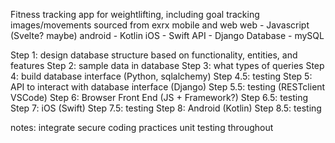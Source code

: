 Fitness tracking app for weightlifting, including goal tracking
images/movements sourced from exrx
mobile and web
web - Javascript (Svelte? maybe)
android - Kotlin
iOS - Swift
API - Django
Database - mySQL

Step 1: design database structure based on functionality, entities, and features
Step 2: sample data in database
Step 3: what types of queries
Step 4: build database interface (Python, sqlalchemy)
Step 4.5: testing
Step 5: API to interact with database interface (Django)
Step 5.5: testing (RESTclient VSCode)
Step 6: Browser Front End (JS + Framework?)
Step 6.5: testing
Step 7: iOS (Swift)
Step 7.5: testing
Step 8: Android (Kotlin)
Step 8.5: testing

notes:
integrate secure coding practices
unit testing throughout

